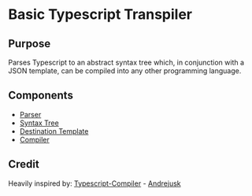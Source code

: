 # Basic Typescript Transpiler

## Purpose

Parses Typescript to an abstract syntax tree which, in conjunction with a JSON template, can be compiled into any other programming language.

## Components

* [Parser](Documentation/parser.md)
* [Syntax Tree](Documentation/syntax-tree.md)
* [Destination Template](Documentation/destination-template.md)
* [Compiler](Documentation/compiler.md)

## Credit

Heavily inspired by: [Typescript-Compiler](https://github.com/andrejusk/typescript-compiler) - [Andrejusk](https://github.com/andrejusk)